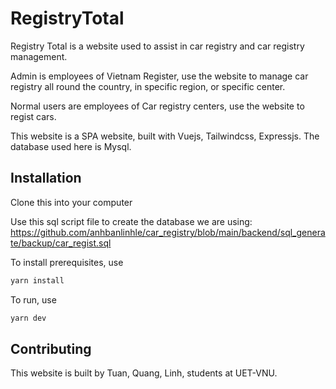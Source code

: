 # RegistryTotal

Registry Total is a website used to assist in car registry and car registry management.

Admin is employees of Vietnam Register, use the website to manage car registry all round the country, in specific region, or specific center.

Normal users are employees of Car registry centers, use the website to regist cars.

This website is a SPA website, built with Vuejs, Tailwindcss, Expressjs. The database used here is Mysql.

## Installation

Clone this into your computer

Use this sql script file to create the database we are using: https://github.com/anhbanlinhle/car_registry/blob/main/backend/sql_generate/backup/car_regist.sql

To install prerequisites, use
```bash
yarn install
```

To run, use
```bash
yarn dev
```

## Contributing
This website is built by Tuan, Quang, Linh, students at UET-VNU.
